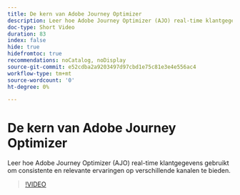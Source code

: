 ```yaml
---
title: De kern van Adobe Journey Optimizer
description: Leer hoe Adobe Journey Optimizer (AJO) real-time klantgegevens gebruikt om consistente en relevante ervaringen op verschillende kanalen te bieden.
doc-type: Short Video
duration: 83
index: false
hide: true
hidefromtoc: true
recommendations: noCatalog, noDisplay
source-git-commit: e52cdba2a9203497d97cbd1e75c81e3e4e556ac4
workflow-type: tm+mt
source-wordcount: '0'
ht-degree: 0%

---
```



# De kern van Adobe Journey Optimizer

Leer hoe Adobe Journey Optimizer (AJO) real-time klantgegevens gebruikt om consistente en relevante ervaringen op verschillende kanalen te bieden.

<!-- 62_S522_3442522_82_understanding-the-core-of-adobe-journey-optimizer -->
>[!VIDEO](https://video.tv.adobe.com/v/3458249/?learn=on&enablevpops=true)
